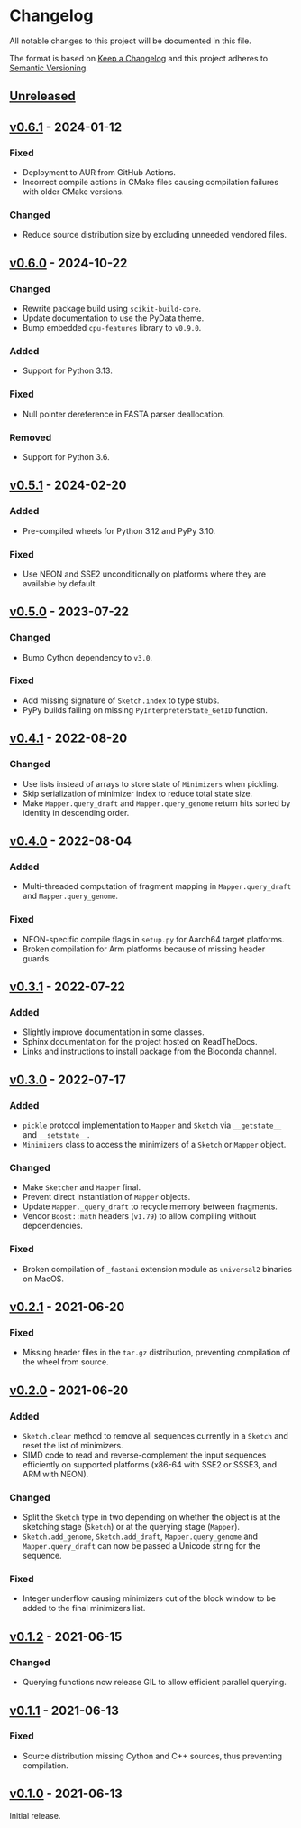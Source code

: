 # Changelog
All notable changes to this project will be documented in this file.

The format is based on [Keep a Changelog](http://keepachangelog.com/en/1.0.0/)
and this project adheres to [Semantic Versioning](http://semver.org/spec/v2.0.0.html).


## [Unreleased]
[Unreleased]: https://github.com/althonos/pyfastani/compare/v0.6.1...HEAD


## [v0.6.1] - 2024-01-12
[v0.6.1]: https://github.com/althonos/pyfastani/compare/v0.6.0...v0.6.1

### Fixed
- Deployment to AUR from GitHub Actions.
- Incorrect compile actions in CMake files causing compilation failures with older CMake versions.

### Changed
- Reduce source distribution size by excluding unneeded vendored files.


## [v0.6.0] - 2024-10-22
[v0.6.0]: https://github.com/althonos/pyfastani/compare/v0.5.1...v0.6.0

### Changed
- Rewrite package build using `scikit-build-core`.
- Update documentation to use the PyData theme.
- Bump embedded `cpu-features` library to `v0.9.0`.

### Added
- Support for Python 3.13.

### Fixed
- Null pointer dereference in FASTA parser deallocation.

### Removed
- Support for Python 3.6.


## [v0.5.1] - 2024-02-20
[v0.5.1]: https://github.com/althonos/pyfastani/compare/v0.5.0...v0.5.1

### Added
- Pre-compiled wheels for Python 3.12 and PyPy 3.10.

### Fixed
- Use NEON and SSE2 unconditionally on platforms where they are available by default.


## [v0.5.0] - 2023-07-22
[v0.5.0]: https://github.com/althonos/pyfastani/compare/v0.4.1...v0.5.0

### Changed
- Bump Cython dependency to `v3.0`.

### Fixed
- Add missing signature of `Sketch.index` to type stubs.
- PyPy builds failing on missing `PyInterpreterState_GetID` function.


## [v0.4.1] - 2022-08-20
[v0.4.1]: https://github.com/althonos/pyfastani/compare/v0.4.0...v0.4.1

### Changed
- Use lists instead of arrays to store state of `Minimizers` when pickling.
- Skip serialization of minimizer index to reduce total state size.
- Make `Mapper.query_draft` and `Mapper.query_genome` return hits sorted by identity in descending order.


## [v0.4.0] - 2022-08-04
[v0.4.0]: https://github.com/althonos/pyfastani/compare/v0.3.1...v0.4.0

### Added
- Multi-threaded computation of fragment mapping in `Mapper.query_draft` and `Mapper.query_genome`.

### Fixed
- NEON-specific compile flags in `setup.py` for Aarch64 target platforms.
- Broken compilation for Arm platforms because of missing header guards.


## [v0.3.1] - 2022-07-22
[v0.3.1]: https://github.com/althonos/pyfastani/compare/v0.3.0...v0.3.1

### Added
- Slightly improve documentation in some classes.
- Sphinx documentation for the project hosted on ReadTheDocs.
- Links and instructions to install package from the Bioconda channel.


## [v0.3.0] - 2022-07-17
[v0.3.0]: https://github.com/althonos/pyfastani/compare/v0.2.1...v0.3.0

### Added
- `pickle` protocol implementation to `Mapper` and `Sketch` via `__getstate__` and `__setstate__`.
- `Minimizers` class to access the minimizers of a `Sketch` or `Mapper` object.

### Changed
- Make `Sketcher` and `Mapper` final.
- Prevent direct instantiation of `Mapper` objects.
- Update `Mapper._query_draft` to recycle memory between fragments.
- Vendor `Boost::math` headers (`v1.79`) to allow compiling without depdendencies.

### Fixed
- Broken compilation of `_fastani` extension module as `universal2` binaries on MacOS.


## [v0.2.1] - 2021-06-20
[v0.2.1]: https://github.com/althonos/pyfastani/compare/v0.2.0...v0.2.1

### Fixed
- Missing header files in the `tar.gz` distribution, preventing compilation of the wheel from source.


## [v0.2.0] - 2021-06-20
[v0.2.0]: https://github.com/althonos/pyfastani/compare/v0.1.2...v0.2.0

### Added
- `Sketch.clear` method to remove all sequences currently in a `Sketch` and reset the list of minimizers.
- SIMD code to read and reverse-complement the input sequences efficiently on supported platforms (x86-64 with SSE2 or SSSE3, and ARM with NEON).
### Changed
- Split the `Sketch` type in two depending on whether the object is at the sketching stage (`Sketch`) or at the querying stage (`Mapper`).
- `Sketch.add_genome`, `Sketch.add_draft`, `Mapper.query_genome` and `Mapper.query_draft` can now be passed a Unicode string for the sequence.
### Fixed
- Integer underflow causing minimizers out of the block window to be added to the final minimizers list.


## [v0.1.2] - 2021-06-15
[v0.1.2]: https://github.com/althonos/pyfastani/compare/v0.1.1...v0.1.2

### Changed
- Querying functions now release GIL to allow efficient parallel querying.


## [v0.1.1] - 2021-06-13
[v0.1.1]: https://github.com/althonos/pyfastani/compare/v0.1.0...v0.1.1

### Fixed
- Source distribution missing Cython and C++ sources, thus preventing compilation.


## [v0.1.0] - 2021-06-13
[v0.1.0]: https://github.com/althonos/pyfastani/compare/4bd3017...v0.1.0

Initial release.
